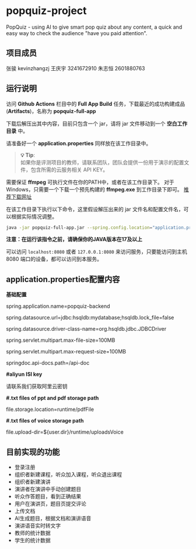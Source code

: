 # popquiz-project

PopQuiz - using AI to give smart pop quiz about any content, a quick and easy way to check the audience "have you paid attention".

## 项目成员

张骏 kevinzhangzj
王庆宇 3241672910
朱志恒 2601880763

## 运行说明

访问 **Github Actions** 栏目中的 **Full App Build** 任务，下载最近的成功构建成品(**Artifacts**)，名称为 **popquiz-full-app**

下载后解压出其中内容，目前只包含一个 jar，请将 jar 文件移动到一个 **空白工作目录** 中。

请准备好一个 **application.properties** 同样放在该工作目录中。

> **💡 Tip**:  
> 如果你是评测项目的教师，请联系团队，团队会提供一份用于演示的配置文件，包含所需的云服务相关 API KEY。

需要保证 **ffmpeg** 可执行文件在你的PATH中，或者在该工作目录下。
对于Windows，只需要一个下载一个预先构建的 **ffmpeg.exe** 到工作目录下即可。
[推荐下载网址](https://www.gyan.dev/ffmpeg/builds/)

在该工作目录下执行以下命令，这里假设解压出来的 jar 文件名和配置文件名，可以根据实际情况调整。

```sh
java -jar popquiz-full-app.jar --spring.config.location="application.properties"
```

**注意：在运行该指令之前，请确保你的JAVA版本在17及以上**

可以访问 `localhost:8080` 或者 `127.0.0.1:8080` 来访问服务，只要能访问到主机 8080 端口的设备，都可以访问到本服务。

## application.properties配置内容

**基础配置**

spring.application.name=popquiz-backend

spring.datasource.url=jdbc:hsqldb:mydatabase;hsqldb.lock_file=false

spring.datasource.driver-class-name=org.hsqldb.jdbc.JDBCDriver

spring.servlet.multipart.max-file-size=100MB

spring.servlet.multipart.max-request-size=100MB

springdoc.api-docs.path=/api-doc


**#aliyun ISI key**

请联系我们获取阿里云密钥


**#.txt files of ppt and pdf storage path**

file.storage.location=runtime/pdfFile


**#.txt files of voice storage path**

file.upload-dir=${user.dir}/runtime/uploadsVoice



## 目前实现的功能

- 登录注册
- 组织者新建课程，听众加入课程，听众退出课程
- 组织者新建演讲
- 演讲者在演讲中手动创建题目
- 听众作答题目，看到正确结果
- 用户在演讲页，题目页提交评论
- 上传文档
- AI生成题目，根据文档和演讲语音
- 演讲语音实时转文字
- 教师的统计数据
- 学生的统计数据
